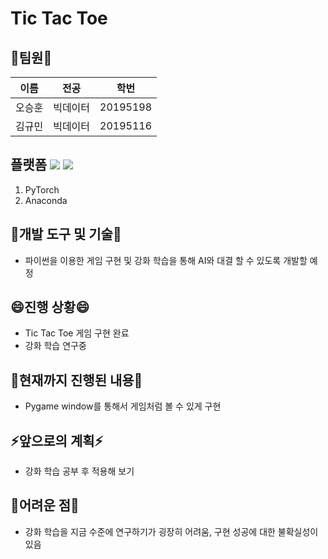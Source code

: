 # Tic Tac Toe


## 👯팀원👯
|이름|전공|학번|
|------|---|---|
|오승훈|빅데이터|20195198|
|김규민|빅데이터|20195116|


## 플랫폼 <img src="https://img.shields.io/badge/PyTorch-EE4C2C?style=flat-square&logo=PyTorch&logoColor=white"/></a> <img src="https://img.shields.io/badge/Anaconda-44A833?style=flat-square&logo=Anaconda&logoColor=white"/></a>
1. PyTorch
2. Anaconda


## 🔭개발 도구 및 기술🔭
+ 파이썬을 이용한 게임 구현 및 강화 학습을 통해 AI와 대결 할 수 있도록 개발할 예정


## 😄진행 상황😄
+ Tic Tac Toe 게임 구현 완료
+ 강화 학습 연구중

## 💬현재까지 진행된 내용💬
+ Pygame window를 통해서 게임처럼 볼 수 있게 구현

## ⚡앞으로의 계획⚡
+ 강화 학습 공부 후 적용해 보기

## 🤔어려운 점🤔
+ 강화 학습을 지금 수준에 연구하기가 굉장히 어려움, 구현 성공에 대한 불확실성이 있음
